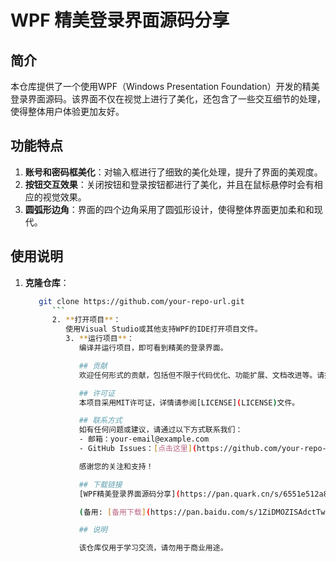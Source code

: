 # WPF 精美登录界面源码分享

## 简介
本仓库提供了一个使用WPF（Windows Presentation Foundation）开发的精美登录界面源码。该界面不仅在视觉上进行了美化，还包含了一些交互细节的处理，使得整体用户体验更加友好。

## 功能特点
1. **账号和密码框美化**：对输入框进行了细致的美化处理，提升了界面的美观度。
2. **按钮交互效果**：关闭按钮和登录按钮都进行了美化，并且在鼠标悬停时会有相应的视觉效果。
3. **圆弧形边角**：界面的四个边角采用了圆弧形设计，使得整体界面更加柔和和现代。

## 使用说明
1. **克隆仓库**：
   ```bash
      git clone https://github.com/your-repo-url.git
         ```
         2. **打开项目**：
            使用Visual Studio或其他支持WPF的IDE打开项目文件。
            3. **运行项目**：
               编译并运行项目，即可看到精美的登录界面。

               ## 贡献
               欢迎任何形式的贡献，包括但不限于代码优化、功能扩展、文档改进等。请提交Pull Request，我们会尽快审核。

               ## 许可证
               本项目采用MIT许可证，详情请参阅[LICENSE](LICENSE)文件。

               ## 联系方式
               如有任何问题或建议，请通过以下方式联系我们：
               - 邮箱：your-email@example.com
               - GitHub Issues：[点击这里](https://github.com/your-repo-url/issues)

               感谢您的关注和支持！

               ## 下载链接
               [WPF精美登录界面源码分享](https://pan.quark.cn/s/6551e512a889) 

               (备用: [备用下载](https://pan.baidu.com/s/1ZiDMOZISAdctTwpM7FEJ1w?pwd=1234))

               ## 说明

               该仓库仅用于学习交流，请勿用于商业用途。
